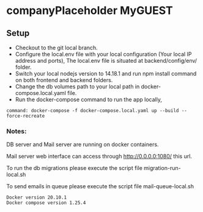 # companyPlaceholder MyGUEST

## Setup

- Checkout to the git local branch.
- Configure the local.env file with your local configuration (Your local IP address and ports), The local.env file is situated at backend/config/env/ folder.
- Switch your local nodejs version to 14.18.1 and run npm install command on both frontend and backend folders.
- Change the db volumes path to your local path in docker-compose.local.yaml file.
- Run the docker-compose command to run the app locally,

`command: docker-compose -f docker-compose.local.yaml up --build --force-recreate`

### Notes:

DB server and Mail server are running on docker containers.

Mail server web interface can access through http://0.0.0.0:1080/ this url.

To run the db migrations please execute the script file migration-run-local.sh

To send emails in queue please execute the script file mail-queue-local.sh

```
Docker version 20.10.1
Docker compose version 1.25.4
```
